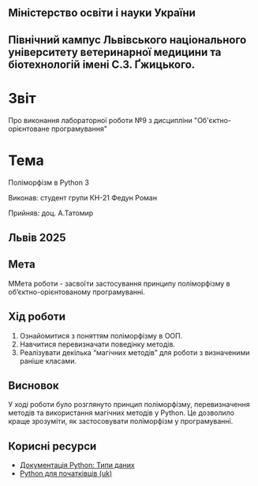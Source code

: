 ## Міністерство освіти і науки України

## Північний кампус Львівського національного університету ветеринарної медицини та біотехнологій імені С.З. Ґжицького.

# Звіт
Про виконання лабораторної роботи №9 з дисципліни "Об'єктно-орієнтоване програмування"

# Тема
Поліморфізм в Python 3

Виконав: студент групи КН-21 Федун Роман

Прийняв: доц. А.Татомир

## Львів 2025

## Мета

ММета роботи - засвоїти застосування принципу поліморфізму в
об’єктно-орієнтованому програмуванні.

## Хід роботи

1. Ознайомитися з поняттям поліморфізму в ООП.
2. Навчитися перевизначати поведінку методів.
3. Реалізувати декілька “магічних методів” для роботи з визначеними раніше
класами.

## Висновок

У ході роботи було розглянуто принцип поліморфізму, перевизначення методів та використання магічних методів у Python. Це дозволило краще зрозуміти, як застосовувати поліморфізм у програмуванні.

## Корисні ресурси

- [Документація Python: Типи даних](https://www.learnpython.org/en/Variables_and_Types)
- [Python для початківців (uk)](https://uk.wikipedia.org/wiki/Python)